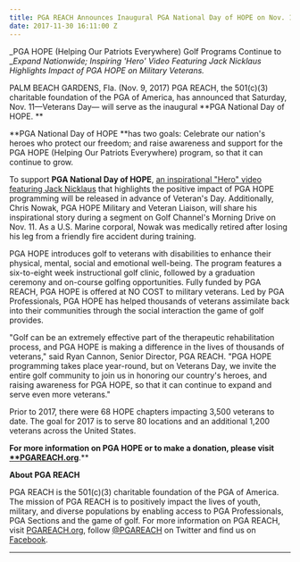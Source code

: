 ```yaml
---
title: PGA REACH Announces Inaugural PGA National Day of HOPE on Nov. 11
date: 2017-11-30 16:11:00 Z
---
```


_PGA HOPE (Helping Our Patriots Everywhere) Golf Programs Continue to __Expand Nationwide; Inspiring 'Hero' Video Featuring Jack Nicklaus Highlights Impact of PGA HOPE on Military Veterans._

PALM BEACH GARDENS, Fla. (Nov. 9, 2017) PGA REACH, the 501(c)(3) charitable foundation of the PGA of America, has announced that Saturday, Nov. 11—Veterans Day— will serve as the inaugural **PGA National Day of HOPE.  **

**PGA National Day of HOPE **has two goals: Celebrate our nation's heroes who protect our freedom; and raise awareness and support for the PGA HOPE (Helping Our Patriots Everywhere) program, so that it can continue to grow.

To support **PGA National Day of HOPE**, [an inspirational "Hero" video featuring Jack Nicklaus][1] that highlights the positive impact of PGA HOPE programming will be released in advance of Veteran's Day. Additionally, Chris Nowak, PGA HOPE Military and Veteran Liaison, will share his inspirational story during a segment on Golf Channel's Morning Drive on Nov. 11. As a U.S. Marine corporal, Nowak was medically retired after losing his leg from a friendly fire accident during training. 

PGA HOPE introduces golf to veterans with disabilities to enhance their physical, mental, social and emotional well-being. The program features a six-to-eight week instructional golf clinic, followed by a graduation ceremony and on-course golfing opportunities. Fully funded by PGA REACH, PGA HOPE is offered at NO COST to military veterans. Led by PGA Professionals, PGA HOPE has helped thousands of veterans assimilate back into their communities through the social interaction the game of golf provides.

"Golf can be an extremely effective part of the therapeutic rehabilitation process, and PGA HOPE is making a difference in the lives of thousands of veterans," said Ryan Cannon, Senior Director, PGA REACH. "PGA HOPE programming takes place year-round, but on Veterans Day, we invite the entire golf community to join us in honoring our country's heroes, and raising awareness for PGA HOPE, so that it can continue to expand and serve even more veterans."

Prior to 2017, there were 68 HOPE chapters impacting 3,500 veterans to date. The goal for 2017 is to serve 80 locations and an additional 1,200 veterans across the United States.

**For more information on PGA HOPE or to make a donation, please visit [****PGAREACH.org**][2]**.**

**About PGA REACH**

PGA REACH is the 501(c)(3) charitable foundation of the PGA of America. The mission of PGA REACH is to positively impact the lives of youth, military, and diverse populations by enabling access to PGA Professionals, PGA Sections and the game of golf. For more information on PGA REACH, visit [PGAREACH.org][2], follow [@PGAREACH][3] on Twitter and find us on [Facebook][4].

 

** **

[1]: https://vimeo.com/album/4824601/video/230451690
[2]: http://a28515.actonservice.com/acton/ct/28515/s-0069-1707/Bct/q-0022/l-dyn-contact-0002:7067/ct1_1/1?sid=TV2%3AoFedy5Fyz
[3]: http://a28515.actonservice.com/acton/ct/28515/s-0069-1707/Bct/q-0022/l-dyn-contact-0002:7067/ct4_0/1?sid=TV2%3AoFedy5Fyz
[4]: http://a28515.actonservice.com/acton/ct/28515/s-0069-1707/Bct/q-0022/l-dyn-contact-0002:7067/ct5_0/1?sid=TV2%3AoFedy5Fyz
